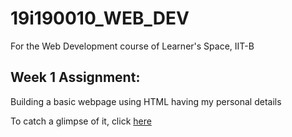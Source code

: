 # 19i190010_WEB_DEV
For the Web Development course of Learner's Space, IIT-B

## Week 1 Assignment:
Building a basic webpage using HTML having my personal details

To catch a glimpse of it, click [here](https://subhadeepc28.github.io/19i190010_WEB_DEV/)
